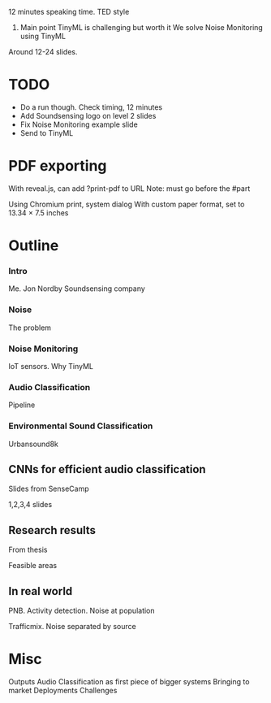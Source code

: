 
12 minutes speaking time.
TED style

1. Main point
TinyML is challenging but worth it
We solve Noise Monitoring using TinyML

Around 12-24 slides.


# TODO

- Do a run though. Check timing, 12 minutes 
- Add Soundsensing logo on level 2 slides
- Fix Noise Monitoring example slide
- Send to TinyML

# PDF exporting

With reveal.js, can add  ?print-pdf to URL
Note: must go before the #part

Using Chromium print, system dialog
With custom paper format, set to 13.34 × 7.5 inches


# Outline

### Intro
Me. Jon Nordby
Soundsensing company

### Noise
The problem

### Noise Monitoring
IoT sensors.
Why TinyML

### Audio Classification
Pipeline

### Environmental Sound Classification
Urbansound8k

## CNNs for efficient audio classification
Slides from SenseCamp

1,2,3,4 slides

## Research results
From thesis

Feasible areas

## In real world
PNB. Activity detection. Noise at population

Trafficmix. Noise separated by source


# Misc

Outputs
Audio Classification as first piece of bigger systems
Bringing to market
Deployments
Challenges

